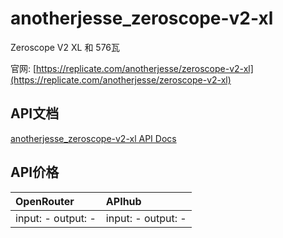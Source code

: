 # anotherjesse_zeroscope-v2-xl

Zeroscope V2 XL 和 576瓦

官网: [https://replicate.com/anotherjesse/zeroscope-v2-xl](https://replicate.com/anotherjesse/zeroscope-v2-xl)

## API文档

[anotherjesse_zeroscope-v2-xl API Docs](../apis/zh/anotherjesse_zeroscope-v2-xl.md)

## API价格

| OpenRouter | APIhub |
|:---|:---|
| input: - output: - | input: - output: - |
